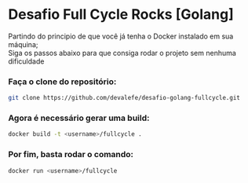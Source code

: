 # Desafio Full Cycle Rocks [Golang]

<p>
  Partindo do principio de que você já tenha o Docker instalado em sua máquina;<br>
  Siga os passos abaixo para que consiga rodar o projeto sem nenhuma dificuldade
</p>

### Faça o clone do repositório:
```bash
git clone https://github.com/devalefe/desafio-golang-fullcycle.git
```

### Agora é necessário gerar uma build:
```bash
docker build -t <username>/fullcycle .
```

### Por fim, basta rodar o comando:
```bash
docker run <username>/fullcycle
```
